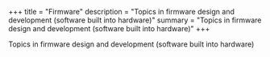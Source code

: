 +++
title = "Firmware"
description = "Topics in firmware design and development (software built into hardware)"
summary = "Topics in firmware design and development (software built into hardware)"
+++

Topics in firmware design and development (software built into hardware)
